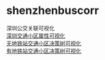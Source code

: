 # shenzhenbuscorr
深圳公交关联可视化  
[深圳交通小区属性可视化](http://ni1o1.gitee.io/shenzhenbuscorr/index.html)  
[无地铁站交通小区决策树可视化](http://ni1o1.gitee.io/shenzhenbuscorr/shenzhen2.html)  
[有地铁站交通小区决策树可视化](http://ni1o1.gitee.io/shenzhenbuscorr/shenzhen3.html)  